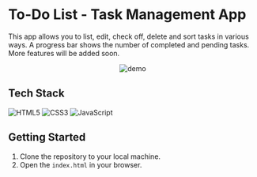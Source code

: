# To-Do List - Task Management App

This app allows you to list, edit, check off, delete and sort tasks in various ways. A progress bar shows the number of completed and pending tasks. More features will be added soon.

<div align="center">
  <img src="https://github.com/user-attachments/assets/e8e16db2-fc19-40e1-b9f2-a373dd4a37f5" alt="demo">
</div>

## Tech Stack

![HTML5](https://img.shields.io/badge/HTML5-E34F26?style=for-the-badge&logo=html5&logoColor=white)
![CSS3](https://img.shields.io/badge/CSS3-1572B6?style=for-the-badge&logo=css3&logoColor=white)
![JavaScript](https://img.shields.io/badge/JavaScript-F7DF1E?style=for-the-badge&logo=javascript&logoColor=black)

## Getting Started

1. Clone the repository to your local machine.
2. Open the `index.html` in your browser.
